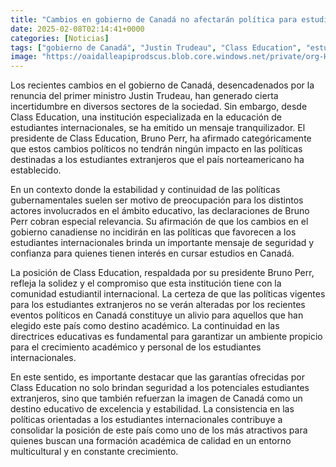 ```yaml
---
title: "Cambios en gobierno de Canadá no afectarán política para estudiantes extranjeros - Class Education"
date: 2025-02-08T02:14:41+0000
categories: [Noticias]
tags: ["gobierno de Canadá", "Justin Trudeau", "Class Education", "estudiantes internacionales", "políticas educativas", "Canadá", "estudiantes extranjeros", "políticas gubernamentales."]
image: "https://oaidalleapiprodscus.blob.core.windows.net/private/org-HKmKxpuNw3Y88lm4EBrIPq0n/user-ZwiCXOggLL8ZNNKE2g7rXFmV/img-lteHbddxirwry68aIMxCCDle.png?st=2025-02-08T01%3A14%3A40Z&se=2025-02-08T03%3A14%3A40Z&sp=r&sv=2024-08-04&sr=b&rscd=inline&rsct=image/png&skoid=d505667d-d6c1-4a0a-bac7-5c84a87759f8&sktid=a48cca56-e6da-484e-a814-9c849652bcb3&skt=2025-02-08T01%3A29%3A24Z&ske=2025-02-09T01%3A29%3A24Z&sks=b&skv=2024-08-04&sig=Lu6clIXjfWzr1dr8Kp1FGKkvnqYiY4yiV8iy3uT6GQ8%3D"
---
```


Los recientes cambios en el gobierno de Canadá, desencadenados por la renuncia del primer ministro Justin Trudeau, han generado cierta incertidumbre en diversos sectores de la sociedad. Sin embargo, desde Class Education, una institución especializada en la educación de estudiantes internacionales, se ha emitido un mensaje tranquilizador. El presidente de Class Education, Bruno Perr, ha afirmado categóricamente que estos cambios políticos no tendrán ningún impacto en las políticas destinadas a los estudiantes extranjeros que el país norteamericano ha establecido.

En un contexto donde la estabilidad y continuidad de las políticas gubernamentales suelen ser motivo de preocupación para los distintos actores involucrados en el ámbito educativo, las declaraciones de Bruno Perr cobran especial relevancia. Su afirmación de que los cambios en el gobierno canadiense no incidirán en las políticas que favorecen a los estudiantes internacionales brinda un importante mensaje de seguridad y confianza para quienes tienen interés en cursar estudios en Canadá.

La posición de Class Education, respaldada por su presidente Bruno Perr, refleja la solidez y el compromiso que esta institución tiene con la comunidad estudiantil internacional. La certeza de que las políticas vigentes para los estudiantes extranjeros no se verán alteradas por los recientes eventos políticos en Canadá constituye un alivio para aquellos que han elegido este país como destino académico. La continuidad en las directrices educativas es fundamental para garantizar un ambiente propicio para el crecimiento académico y personal de los estudiantes internacionales.

En este sentido, es importante destacar que las garantías ofrecidas por Class Education no solo brindan seguridad a los potenciales estudiantes extranjeros, sino que también refuerzan la imagen de Canadá como un destino educativo de excelencia y estabilidad. La consistencia en las políticas orientadas a los estudiantes internacionales contribuye a consolidar la posición de este país como uno de los más atractivos para quienes buscan una formación académica de calidad en un entorno multicultural y en constante crecimiento.
    